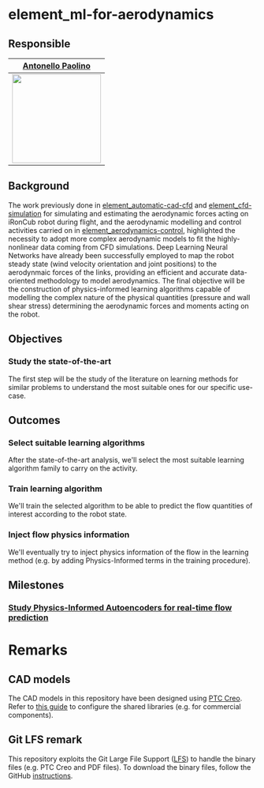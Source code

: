 # element_ml-for-aerodynamics

## Responsible 

[Antonello Paolino](https://github.com/antonellopaolino)     |
:-------------------------:|
<img src="https://github.com/antonellopaolino.png" width="180"> |  

## Background
The work previously done in [element_automatic-cad-cfd](https://github.com/ami-iit/element_automatic-cad-cfd) and [element_cfd-simulation](https://github.com/ami-iit/element_cfd-simulation) for simulating and estimating the aerodynamic forces acting on iRonCub robot during flight, and the aerodynamic modelling and control activities carried on in [element_aerodynamics-control](https://github.com/ami-iit/element_aerodynamics-control), highlighted the necessity to adopt more complex aerodynamic models to fit the highly-nonlinear data coming from CFD simulations.
Deep Learning Neural Networks have already been successfully employed to map the robot steady state (wind velocity orientation and joint positions) to the aerodynmaic forces of the links, providing an efficient and accurate data-oriented methodology to model aerodynamics.
The final objective will be the construction of physics-informed learning algorithms capable of modelling the complex nature of the physical quantities (pressure and wall shear stress) determining the aerodynamic forces and moments acting on the robot. 

## Objectives

### Study the state-of-the-art
The first step will be the study of the literature on learning methods for similar problems to understand the most suitable ones for our specific use-case.


## Outcomes

### Select suitable learning algorithms
After the state-of-the-art analysis, we'll select the most suitable learning algorithm family to carry on the activity.

### Train learning algorithm
We'll train the selected algorithm to be able to predict the flow quantities of interest according to the robot state.

### Inject flow physics information
We'll eventually try to inject physics information of the flow in the learning method (e.g. by adding Physics-Informed terms in the training procedure). 


## Milestones 

### [Study Physics-Informed Autoencoders for real-time flow prediction]()

# Remarks
## CAD models
The CAD models in this repository have been designed using [PTC Creo](https://www.ptc.com/en/products/cad/creo). Refer to [this guide](https://github.com/loc2/loc2-commons/wiki/Setup-PTC-Creo) to configure the shared libraries (e.g. for commercial components).

## Git LFS remark
This repository exploits the Git Large File Support ([LFS][1]) to handle the binary files (e.g. PTC Creo and PDF files). To download the binary files, follow the GitHub [instructions][2].

[1]:https://git-lfs.github.com/
[2]:https://help.github.com/articles/installing-git-large-file-storage/
